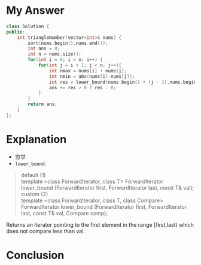 # My Answer
```c++
class Solution {
public:
    int triangleNumber(vector<int>& nums) {
        sort(nums.begin(),nums.end());
        int ans = 0;
        int n = nums.size();
        for(int i = 0; i < n; i++) {
            for(int j = i + 1; j < n; j++){
                int nmax = nums[i] + nums[j];
                int nmin = abs(nums[i]-nums[j]);
                int res = lower_bound(nums.begin() + (j - 1),nums.begin() + n, nmax) - upper_bound(nums.begin() + (j + 1), nums.begin() + n, nmin);
                ans += res > 0 ? res : 0;
            }
        }
        return ans;
    }
};
```
# Explanation
- 穷举
- `lower_bound`:
> default (1)	
> template <class ForwardIterator, class T>
>  ForwardIterator lower_bound (ForwardIterator first, ForwardIterator last,
>                               const T& val);
> custom (2)	
> template <class ForwardIterator, class T, class Compare>
>   ForwardIterator lower_bound (ForwardIterator first, ForwardIterator last,
>                                const T& val, Compare comp);

Returns an iterator pointing to the first element in the range [first,last) which does not compare less than val.
# Conclusion